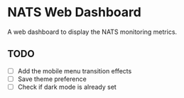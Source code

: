 # NATS Web Dashboard

A web dashboard to display the NATS monitoring metrics.

## TODO

- [ ] Add the mobile menu transition effects
- [ ] Save theme preference
- [ ] Check if dark mode is already set
